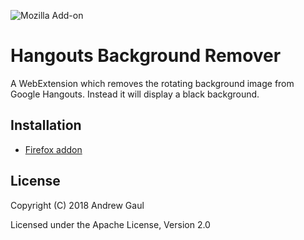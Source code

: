 ![Mozilla Add-on](https://img.shields.io/amo/d/hangouts-background-remover.svg)

# Hangouts Background Remover

A WebExtension which removes the rotating background image from Google
Hangouts.  Instead it will display a black background.

## Installation

* [Firefox addon](https://addons.mozilla.org/en-US/firefox/addon/hangouts-background-remover/)

## License

Copyright (C) 2018 Andrew Gaul

Licensed under the Apache License, Version 2.0
